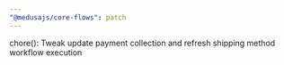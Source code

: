 ```yaml
---
"@medusajs/core-flows": patch
---
```


chore(): Tweak  update payment collection and refresh shipping method workflow execution

